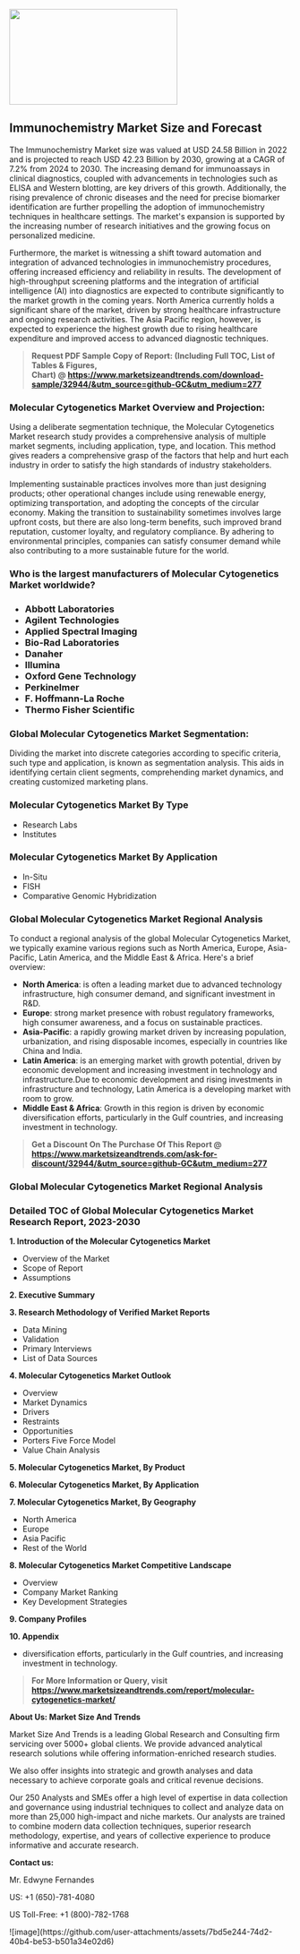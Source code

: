 <p><img class="alignnone size-medium wp-image-20088" src="https://ffe5etoiles.com/wp-content/uploads/2024/12/MST1-300x171.png" alt="" width="300" height="171" /></p><h2>Immunochemistry Market Size and Forecast</h2><p>The Immunochemistry Market size was valued at USD 24.58 Billion in 2022 and is projected to reach USD 42.23 Billion by 2030, growing at a CAGR of 7.2% from 2024 to 2030. The increasing demand for immunoassays in clinical diagnostics, coupled with advancements in technologies such as ELISA and Western blotting, are key drivers of this growth. Additionally, the rising prevalence of chronic diseases and the need for precise biomarker identification are further propelling the adoption of immunochemistry techniques in healthcare settings. The market's expansion is supported by the increasing number of research initiatives and the growing focus on personalized medicine.</p><p>Furthermore, the market is witnessing a shift toward automation and integration of advanced technologies in immunochemistry procedures, offering increased efficiency and reliability in results. The development of high-throughput screening platforms and the integration of artificial intelligence (AI) into diagnostics are expected to contribute significantly to the market growth in the coming years. North America currently holds a significant share of the market, driven by strong healthcare infrastructure and ongoing research activities. The Asia Pacific region, however, is expected to experience the highest growth due to rising healthcare expenditure and improved access to advanced diagnostic techniques.</p></p><blockquote id="" class=""><strong>Request PDF Sample Copy of Report: (Including Full TOC, List of Tables &amp; Figures, Chart)&nbsp;@&nbsp;<strong><a href="https://www.marketsizeandtrends.com/download-sample/32944/&utm_source=github-GC&utm_medium=277" target="_blank">https://www.marketsizeandtrends.com/download-sample/32944/&utm_source=github-GC&utm_medium=277</a></strong></strong></blockquote><h3 id="" class="">Molecular Cytogenetics Market&nbsp;Overview and Projection:</h3><p id="" class="">Using a deliberate segmentation technique, the Molecular Cytogenetics Market research study provides a comprehensive analysis of multiple market segments, including application, type, and location. This method gives readers a comprehensive grasp of the factors that help and hurt each industry in order to satisfy the high standards of industry stakeholders. <br /> <br />Implementing sustainable practices involves more than just designing products; other operational changes include using renewable energy, optimizing transportation, and adopting the concepts of the circular economy. Making the transition to sustainability sometimes involves large upfront costs, but there are also long-term benefits, such improved brand reputation, customer loyalty, and regulatory compliance. By adhering to environmental principles, companies can satisfy consumer demand while also contributing to a more sustainable future for the world.</p><h3 id="" class="">Who is the largest manufacturers of&nbsp;Molecular Cytogenetics Market worldwide?</h3><h3 class=""><p><ul><li>Abbott Laboratories </li><li> Agilent Technologies </li><li> Applied Spectral Imaging </li><li> Bio-Rad Laboratories </li><li> Danaher </li><li> Illumina </li><li> Oxford Gene Technology </li><li> Perkinelmer </li><li> F. Hoffmann-La Roche </li><li> Thermo Fisher Scientific</li></ul></p></h3><h3 id="" class="">Global&nbsp;Molecular Cytogenetics Market Segmentation:</h3><p id="" class="">Dividing the market into discrete categories according to specific criteria, such type and application, is known as segmentation analysis. This aids in identifying certain client segments, comprehending market dynamics, and creating customized marketing plans.</p><h3 id="" class="">Molecular Cytogenetics Market&nbsp;By Type</h3><p><p><ul><li>Research Labs </li><li> Institutes</p></li></ul></p></p><h3 id="" class="">Molecular Cytogenetics Market&nbsp;By Application</h3><p class=""><p><ul><li>In-Situ </li><li> FISH </li><li> Comparative Genomic Hybridization</li></ul></p></p><h3 id="" class="">Global Molecular Cytogenetics Market Regional Analysis</h3><p id="" class="">To conduct a regional analysis of the global Molecular Cytogenetics Market, we typically examine various regions such as North America, Europe, Asia-Pacific, Latin America, and the Middle East &amp; Africa. Here's a brief overview:</p><ul><li><strong>North America</strong>: is often a leading market due to advanced technology infrastructure, high consumer demand, and significant investment in R&amp;D.</li><li><strong>Europe</strong>: strong market presence with robust regulatory frameworks, high consumer awareness, and a focus on sustainable practices.</li><li><strong>Asia-Pacific</strong>: a rapidly growing market driven by increasing population, urbanization, and rising disposable incomes, especially in countries like China and India.</li><li><strong>Latin America</strong>: is an emerging market with growth potential, driven by economic development and increasing investment in technology and infrastructure.Due to economic development and rising investments in infrastructure and technology, Latin America is a developing market with room to grow.</li><li><strong>Middle East &amp; Africa</strong>: Growth in this region is driven by economic diversification efforts, particularly in the Gulf countries, and increasing investment in technology.</li></ul><blockquote id="" class=""><strong>Get a Discount On The Purchase Of This Report @ <strong><a href="https://www.marketsizeandtrends.com/ask-for-discount/32944/&utm_source=github-GC&utm_medium=277" target="_blank">https://www.marketsizeandtrends.com/ask-for-discount/32944/&utm_source=github-GC&utm_medium=277</a></strong></strong></blockquote><h3 id="" class="">Global Molecular Cytogenetics Market Regional Analysis</h3><h3 id="" class="">Detailed TOC of Global Molecular Cytogenetics Market Research Report, 2023-2030</h3><p id="" class=""><strong>1. Introduction of the Molecular Cytogenetics Market</strong></p><ul><li>Overview of the Market</li><li>Scope of Report</li><li>Assumptions</li></ul><p id="" class=""><strong>2. Executive Summary</strong></p><p id="" class=""><strong>3. Research Methodology of Verified Market Reports</strong></p><ul><li>Data Mining</li><li>Validation</li><li>Primary Interviews</li><li>List of Data Sources</li></ul><p id="" class=""><strong>4. Molecular Cytogenetics Market Outlook</strong></p><ul><li>Overview</li><li>Market Dynamics</li><li>Drivers</li><li>Restraints</li><li>Opportunities</li><li>Porters Five Force Model</li><li>Value Chain Analysis</li></ul><p id="" class=""><strong>5. Molecular Cytogenetics Market, By Product</strong></p><p id="" class=""><strong>6. Molecular Cytogenetics Market, By Application</strong></p><p id="" class=""><strong>7. Molecular Cytogenetics Market, By Geography</strong></p><ul><li>North America</li><li>Europe</li><li>Asia Pacific</li><li>Rest of the World</li></ul><p id="" class=""><strong>8. Molecular Cytogenetics Market Competitive Landscape</strong></p><ul><li>Overview</li><li>Company Market Ranking</li><li>Key Development Strategies</li></ul><p id="" class=""><strong>9. Company Profiles</strong></p><p id="" class=""><strong>10. Appendix</strong></p><ul><li>diversification efforts, particularly in the Gulf countries, and increasing investment in technology.</li></ul><blockquote id="" class=""><strong>For More Information or Query, visit <strong><strong><a href="https://www.marketsizeandtrends.com/report/molecular-cytogenetics-market/" target="_blank">https://www.marketsizeandtrends.com/report/molecular-cytogenetics-market/</a></strong></strong></strong></blockquote><p id="" class=""><strong>About Us: Market Size And Trends</strong></p><p id="" class="">Market Size And Trends is a leading Global Research and Consulting firm servicing over 5000+ global clients. We provide advanced analytical research solutions while offering information-enriched research studies.</p><p id="" class="">We also offer insights into strategic and growth analyses and data necessary to achieve corporate goals and critical revenue decisions.</p><p id="" class="">Our 250 Analysts and SMEs offer a high level of expertise in data collection and governance using industrial techniques to collect and analyze data on more than 25,000 high-impact and niche markets. Our analysts are trained to combine modern data collection techniques, superior research methodology, expertise, and years of collective experience to produce informative and accurate research.</p><p id="" class=""><strong>Contact us:</strong></p><p id="" class="">Mr. Edwyne Fernandes</p><p id="" class="">US: +1 (650)-781-4080</p><p id="" class="">US Toll-Free: +1 (800)-782-1768</p>
![image](https://github.com/user-attachments/assets/7bd5e244-74d2-40b4-be53-b501a34e02d6)

